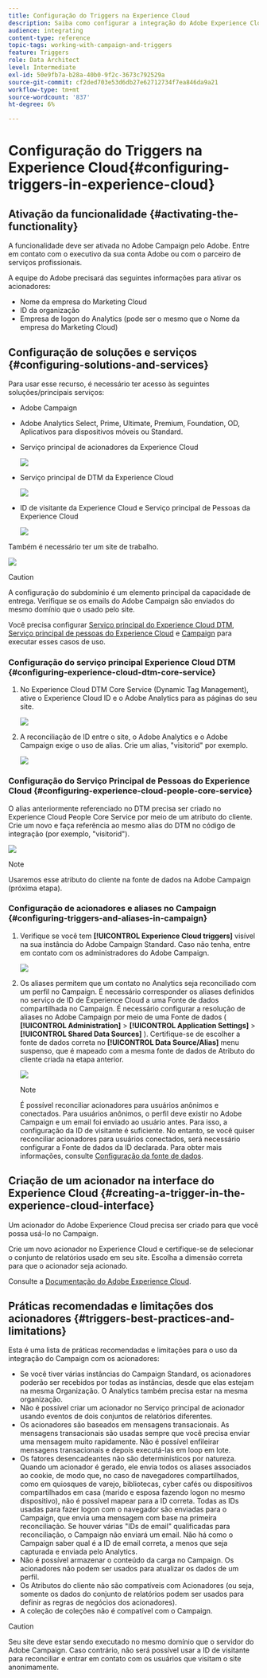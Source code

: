 ```yaml
---
title: Configuração do Triggers na Experience Cloud
description: Saiba como configurar a integração do Adobe Experience Cloud Triggers para começar a enviar entregas personalizadas aos seus clientes com base em seus comportamentos anteriores.
audience: integrating
content-type: reference
topic-tags: working-with-campaign-and-triggers
feature: Triggers
role: Data Architect
level: Intermediate
exl-id: 50e9fb7a-b28a-40b0-9f2c-3673c792529a
source-git-commit: cf2ded703e53d6db27e62712734f7ea846da9a21
workflow-type: tm+mt
source-wordcount: '837'
ht-degree: 6%

---
```


# Configuração do Triggers na Experience Cloud{#configuring-triggers-in-experience-cloud}

## Ativação da funcionalidade {#activating-the-functionality}

A funcionalidade deve ser ativada no Adobe Campaign pelo Adobe. Entre em contato com o executivo da sua conta Adobe ou com o parceiro de serviços profissionais.

A equipe do Adobe precisará das seguintes informações para ativar os acionadores:

* Nome da empresa do Marketing Cloud
* ID da organização
* Empresa de logon do Analytics (pode ser o mesmo que o Nome da empresa do Marketing Cloud)

## Configuração de soluções e serviços {#configuring-solutions-and-services}

Para usar esse recurso, é necessário ter acesso às seguintes soluções/principais serviços:

* Adobe Campaign
* Adobe Analytics Select, Prime, Ultimate, Premium, Foundation, OD, Aplicativos para dispositivos móveis ou Standard.
* Serviço principal de acionadores da Experience Cloud

  ![](assets/trigger_uc_prereq_1.png)

* Serviço principal de DTM da Experience Cloud

  ![](assets/trigger_uc_prereq_2.png)

* ID de visitante da Experience Cloud e Serviço principal de Pessoas da Experience Cloud

  ![](assets/trigger_uc_prereq_3.png)

Também é necessário ter um site de trabalho.

![](assets/trigger_uc_prereq_4.png)

>[!CAUTION]
>
>A configuração do subdomínio é um elemento principal da capacidade de entrega. Verifique se os emails do Adobe Campaign são enviados do mesmo domínio que o usado pelo site.

Você precisa configurar [Serviço principal do Experience Cloud DTM](#configuring-experience-cloud-dtm-core-service), [Serviço principal de pessoas do Experience Cloud](#configuring-experience-cloud-people-core-service) e [Campaign](#configuring-triggers-and-aliases-in-campaign) para executar esses casos de uso.

### Configuração do serviço principal Experience Cloud DTM {#configuring-experience-cloud-dtm-core-service}

1. No Experience Cloud DTM Core Service (Dynamic Tag Management), ative o Experience Cloud ID e o Adobe Analytics para as páginas do seu site.

   ![](assets/trigger_uc_conf_1.png)

1. A reconciliação de ID entre o site, o Adobe Analytics e o Adobe Campaign exige o uso de alias. Crie um alias, &quot;visitorid&quot; por exemplo.

   ![](assets/trigger_uc_conf_2.png)

### Configuração do Serviço Principal de Pessoas do Experience Cloud {#configuring-experience-cloud-people-core-service}

O alias anteriormente referenciado no DTM precisa ser criado no Experience Cloud People Core Service por meio de um atributo do cliente. Crie um novo e faça referência ao mesmo alias do DTM no código de integração (por exemplo, &quot;visitorid&quot;).

![](assets/trigger_uc_conf_3.png)

>[!NOTE]
>
>Usaremos esse atributo do cliente na fonte de dados na Adobe Campaign (próxima etapa).

### Configuração de acionadores e aliases no Campaign {#configuring-triggers-and-aliases-in-campaign}

1. Verifique se você tem **[!UICONTROL Experience Cloud triggers]** visível na sua instância do Adobe Campaign Standard. Caso não tenha, entre em contato com os administradores do Adobe Campaign.

   ![](assets/remarketing_1.png)

1. Os aliases permitem que um contato no Analytics seja reconciliado com um perfil no Campaign. É necessário corresponder os aliases definidos no serviço de ID de Experience Cloud a uma Fonte de dados compartilhada no Campaign. É necessário configurar a resolução de aliases no Adobe Campaign por meio de uma Fonte de dados ( **[!UICONTROL Administration]** > **[!UICONTROL Application Settings]** > **[!UICONTROL Shared Data Sources]** ). Certifique-se de escolher a fonte de dados correta no **[!UICONTROL Data Source/Alias]** menu suspenso, que é mapeado com a mesma fonte de dados de Atributo do cliente criada na etapa anterior.

   ![](assets/trigger_uc_conf_5.png)

   >[!NOTE]
   >
   >É possível reconciliar acionadores para usuários anônimos e conectados. Para usuários anônimos, o perfil deve existir no Adobe Campaign e um email foi enviado ao usuário antes. Para isso, a configuração da ID de visitante é suficiente. No entanto, se você quiser reconciliar acionadores para usuários conectados, será necessário configurar a Fonte de dados da ID declarada. Para obter mais informações, consulte [Configuração da fonte de dados](../../integrating/using/integration-with-audience-manager-or-people-core-service.md#step-2--configure-the-data-sources).

## Criação de um acionador na interface do Experience Cloud {#creating-a-trigger-in-the-experience-cloud-interface}

Um acionador do Adobe Experience Cloud precisa ser criado para que você possa usá-lo no Campaign.

Crie um novo acionador no Experience Cloud e certifique-se de selecionar o conjunto de relatórios usado em seu site. Escolha a dimensão correta para que o acionador seja acionado.

Consulte a [Documentação do Adobe Experience Cloud](https://experienceleague.adobe.com/docs/experience-cloud/triggers/create.html?lang=pt-BR).

## Práticas recomendadas e limitações dos acionadores {#triggers-best-practices-and-limitations}

Esta é uma lista de práticas recomendadas e limitações para o uso da integração do Campaign com os acionadores:

* Se você tiver várias instâncias do Campaign Standard, os acionadores poderão ser recebidos por todas as instâncias, desde que elas estejam na mesma Organização. O Analytics também precisa estar na mesma organização.
* Não é possível criar um acionador no Serviço principal de acionador usando eventos de dois conjuntos de relatórios diferentes.
* Os acionadores são baseados em mensagens transacionais. As mensagens transacionais são usadas sempre que você precisa enviar uma mensagem muito rapidamente. Não é possível enfileirar mensagens transacionais e depois executá-las em loop em lote.
* Os fatores desencadeantes não são determinísticos por natureza. Quando um acionador é gerado, ele envia todos os aliases associados ao cookie, de modo que, no caso de navegadores compartilhados, como em quiosques de varejo, bibliotecas, cyber cafés ou dispositivos compartilhados em casa (marido e esposa fazendo logon no mesmo dispositivo), não é possível mapear para a ID correta. Todas as IDs usadas para fazer logon com o navegador são enviadas para o Campaign, que envia uma mensagem com base na primeira reconciliação. Se houver várias &quot;IDs de email&quot; qualificadas para reconciliação, o Campaign não enviará um email. Não há como o Campaign saber qual é a ID de email correta, a menos que seja capturada e enviada pelo Analytics.
* Não é possível armazenar o conteúdo da carga no Campaign. Os acionadores não podem ser usados para atualizar os dados de um perfil.
* Os Atributos do cliente não são compatíveis com Acionadores (ou seja, somente os dados do conjunto de relatórios podem ser usados para definir as regras de negócios dos acionadores).
* A coleção de coleções não é compatível com o Campaign.

>[!CAUTION]
>
>Seu site deve estar sendo executado no mesmo domínio que o servidor do Adobe Campaign. Caso contrário, não será possível usar a ID de visitante para reconciliar e entrar em contato com os usuários que visitam o site anonimamente.
